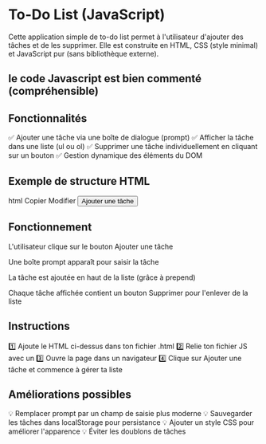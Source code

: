 # To-Do List (JavaScript)
Cette application simple de to-do list permet à l'utilisateur d'ajouter des tâches et de les supprimer. Elle est construite en HTML, CSS (style minimal) et JavaScript pur (sans bibliothèque externe).

## le code Javascript est bien commenté (compréhensible)

## Fonctionnalités
✅ Ajouter une tâche via une boîte de dialogue (prompt)
✅ Afficher la tâche dans une liste (ul ou ol)
✅ Supprimer une tâche individuellement en cliquant sur un bouton
✅ Gestion dynamique des éléments du DOM

## Exemple de structure HTML
html
Copier
Modifier
<button id="addBtn">Ajouter une tâche</button>
<ul id="liste"></ul>

## Fonctionnement
L'utilisateur clique sur le bouton Ajouter une tâche

Une boîte prompt apparaît pour saisir la tâche

La tâche est ajoutée en haut de la liste (grâce à prepend)

Chaque tâche affichée contient un bouton Supprimer pour l'enlever de la liste

## Instructions
1️⃣ Ajoute le HTML ci-dessus dans ton fichier .html
2️⃣ Relie ton fichier JS avec un <script src="..."></script>
3️⃣ Ouvre la page dans un navigateur
4️⃣ Clique sur Ajouter une tâche et commence à gérer ta liste

## Améliorations possibles
💡 Remplacer prompt par un champ de saisie plus moderne
💡 Sauvegarder les tâches dans localStorage pour persistance
💡 Ajouter un style CSS pour améliorer l'apparence
💡 Éviter les doublons de tâches
